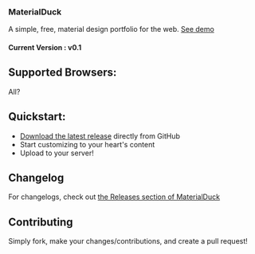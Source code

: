 ### MaterialDuck
A simple, free, material design portfolio for the web.
[See demo](https://jacksonhayes.me/materialduck/index.html)

#### Current Version : v0.1

## Supported Browsers:
All?

## Quickstart:
- [Download the latest release](https://github.com/jacksonhvisuals/MaterialDuck/releases/latest) directly from GitHub
- Start customizing to your heart's content
- Upload to your server!

## Changelog
For changelogs, check out [the Releases section of MaterialDuck](https://github.com/jacksonhvisuals/MaterialDuck/releases)

## Contributing
Simply fork, make your changes/contributions, and create a pull request!
